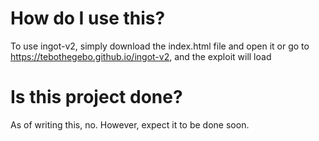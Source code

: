 # How do I use this?
To use ingot-v2, simply download the index.html file and open it or go to https://tebothegebo.github.io/ingot-v2, and the exploit will load
# Is this project done?
As of writing this, no. However, expect it to be done soon.
